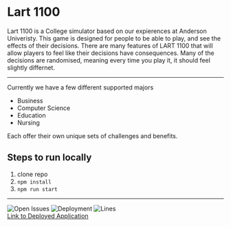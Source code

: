 # Lart 1100

Lart 1100 is a College simulator based on our expierences at Anderson Univeristy. This game is designed for people to be able to play, and see the effects of their decisions. There are many features of LART 1100 that will allow players to feel like their decisions have consequences. Many of the decisions are randomised, meaning every time you play it, it should feel slightly differnet.

---

Currently we have a few different supported majors
- Business
- Computer Science
- Education
- Nursing 

Each offer their own unique sets of challenges and benefits.

## Steps to run locally
1. clone repo
2. `npm install`
2. `npm run start`
---

![Open Issues](https://img.shields.io/github/issues/jkschy/Lart-1100?style=flat) ![Deployment](https://vercelbadge.vercel.app/api/jkschy/Lart-1100) ![Lines](https://img.shields.io/tokei/lines/github/jkschy/lart-1100) <br/> [Link to Deployed Application](https://lart-1100.vercel.app) <br/>

